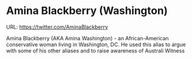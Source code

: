 # Amina Blackberry (Washington)

URL: https://twitter.com/AminaBlackberry

Amina Blackberry (AKA Amina Washington) - an African-American conservative woman living in
Washington, DC. He used this alias to argue with some of his other aliases and to raise
awareness of Australi Witness